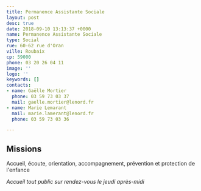 ```yaml
---
title: Permanence Assistante Sociale
layout: post
desc: true
date: 2018-09-10 13:13:37 +0000
name: Permanence Assistante Sociale
type: Social
rue: 60-62 rue d'Oran
ville: Roubaix
cp: 59000
phone: 03 20 26 04 11
image: ''
logo: ''
keywords: []
contacts:
- name: Gaëlle Mortier
  phone: 03 59 73 03 37
  mail: gaelle.mortier@lenord.fr
- name: Marie Lemarant
  mail: marie.lamerant@lenord.fr
  phone: 03 59 73 03 36

---
```

## Missions

Accueil, écoute, orientation, accompagnement, prévention et protection de l'enfance  

_Accueil tout public sur rendez-vous le jeudi après-midi_